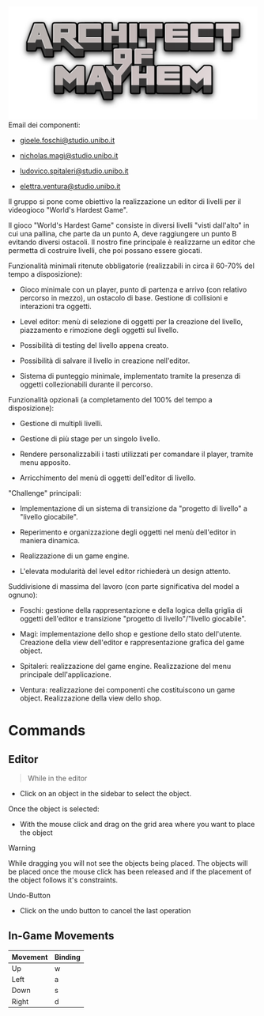 <div align="center">
  <img src="https://raw.githubusercontent.com/4realgames/OOP24-arcaym/refs/heads/main/src/main/resources/title.png"/>
</div>
Email dei componenti:

* gioele.foschi@studio.unibo.it

* nicholas.magi@studio.unibo.it

* ludovico.spitaleri@studio.unibo.it

* elettra.ventura@studio.unibo.it



Il gruppo si pone come obiettivo la realizzazione un editor di livelli per il videogioco "World's Hardest Game".

Il gioco "World's Hardest Game" consiste in diversi livelli "visti dall'alto" in cui una pallina, che parte da un punto A, deve raggiungere un punto B evitando diversi ostacoli. Il nostro fine principale è realizzarne un editor che permetta di costruire livelli, che poi possano essere giocati. 



Funzionalità minimali ritenute obbligatorie (realizzabili in circa il 60-70% del tempo a disposizione):  

* Gioco minimale con un player, punto di partenza e arrivo (con relativo percorso in mezzo), un ostacolo di base. Gestione di collisioni e interazioni tra oggetti.

* Level editor: menù di selezione di oggetti per la creazione del livello, piazzamento e rimozione degli oggetti sul livello. 

* Possibilità di testing del livello appena creato.

* Possibilità di salvare il livello in creazione nell'editor.

* Sistema di punteggio minimale, implementato tramite la presenza di oggetti collezionabili durante il percorso.



Funzionalità opzionali (a completamento del 100% del tempo a disposizione):

* Gestione di multipli livelli.

* Gestione di più stage per un singolo livello.

* Rendere personalizzabili i tasti utilizzati per comandare il player, tramite menu apposito. 

* Arricchimento del menù di oggetti dell'editor di livello.



"Challenge" principali:

* Implementazione di un sistema di transizione da "progetto di livello" a "livello giocabile".

* Reperimento e organizzazione degli oggetti nel menù dell'editor in maniera dinamica.

* Realizzazione di un game engine.

* L'elevata modularità del level editor richiederà un design attento.



Suddivisione di massima del lavoro (con parte significativa del model a ognuno):

* Foschi: gestione della rappresentazione e della logica della griglia di oggetti dell'editor e transizione "progetto di livello"/"livello giocabile".

* Magi: implementazione dello shop e gestione dello stato dell'utente. Creazione della view dell'editor e rappresentazione grafica del game object. 

* Spitaleri: realizzazione del game engine. Realizzazione del menu principale dell'applicazione.

* Ventura: realizzazione dei componenti che costituiscono un game object. Realizzazione della view dello shop.

# Commands
## Editor
>While in the editor

- Click on an object in the sidebar to select the object.

Once the object is selected:
- With the mouse click and drag on the grid area where you want to place the object

> [!WARNING] 
> While dragging you will not see the objects being placed.
> The objects will be placed once the mouse click has been released and if the placement of the object follows it's constraints.

Undo-Button
- Click on the undo button to cancel the last operation

## In-Game Movements

| Movement | Binding |
|----------|---------|
| Up       | w       |
| Left     | a       |
| Down     | s       |
| Right    | d       |